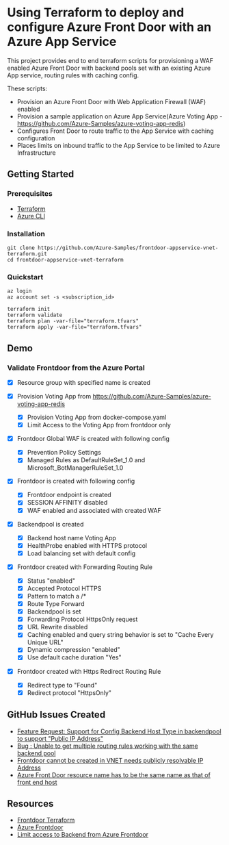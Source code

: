 # Using Terraform to deploy and configure Azure Front Door with an Azure App Service

This project provides end to end terraform scripts for provisioning a WAF enabled Azure Front Door with backend pools set with an existing Azure App service, routing rules with caching config.

These scripts:

- Provision an Azure Front Door with Web Application Firewall (WAF) enabled
- Provision a sample application on Azure App Service(Azure Voting App - <https://github.com/Azure-Samples/azure-voting-app-redis>)
- Configures Front Door to route traffic to the App Service with caching configuration
- Places limits on inbound traffic to the App Service to be limited to Azure Infrastructure

## Getting Started

### Prerequisites

- [Terraform](https://www.terraform.io/downloads.html)
- [Azure CLI](https://docs.microsoft.com/en-us/cli/azure/install-azure-cli)

### Installation

``` shell
git clone https://github.com/Azure-Samples/frontdoor-appservice-vnet-terraform.git
cd frontdoor-appservice-vnet-terraform
```

### Quickstart

``` shell
az login
az account set -s <subscription_id>

terraform init
terraform validate
terraform plan -var-file="terraform.tfvars"
terraform apply -var-file="terraform.tfvars"

```

## Demo

### Validate Frontdoor from the Azure Portal

- [X] Resource group with specified name is created

- [X] Provision Voting App from <https://github.com/Azure-Samples/azure-voting-app-redis>
  - [X] Provision Voting App from docker-compose.yaml
  - [X] Limit Access to the Voting App from frontdoor only

- [X] Frontdoor Global WAF is created with following config
  - [X] Prevention Policy Settings 
  - [X] Managed Rules  as DefaultRuleSet_1.0 and Microsoft_BotManagerRuleSet_1.0

- [X] Frontdoor is created with following config
  - [X] Frontdoor endpoint is created
  - [X] SESSION AFFINITY disabled
  - [X] WAF enabled and associated with created WAF

- [X] Backendpool is created
  - [X] Backend host name Voting App
  - [X] HealthProbe enabled with HTTPS protocol
  - [X] Load balancing set with default config

- [X] Frontdoor created with Forwarding Routing Rule
  - [X] Status "enabled"
  - [X] Accepted Protocol HTTPS
  - [X] Pattern to match a /*
  - [X] Route Type Forward
  - [X] Backendpool is set
  - [X] Forwarding Protocol HttpsOnly request
  - [X] URL Rewrite disabled
  - [X] Caching enabled and query string behavior is set to "Cache Every Unique URL"
  - [X] Dynamic compression "enabled"
  - [X] Use default cache duration "Yes"

- [X] Frontdoor created with Https Redirect Routing Rule
  - [X] Redirect type to "Found"
  - [X] Redirect protocol "HttpsOnly"

## GitHub Issues Created

- [Feature Request: Support for Config Backend Host Type in backendpool to support "Public IP Address"](https://github.com/terraform-providers/terraform-provider-azurerm/issues/8809)
- [Bug : Unable to get multiple routing rules working with the same backend pool](https://github.com/terraform-providers/terraform-provider-azurerm/issues/8858)
- [Frontdoor cannot be created in VNET needs publicly resolvable IP Address](https://github.com/MicrosoftDocs/azure-docs/issues/17639)
- [Azure Front Door resource name has to be the same name as that of front end host](https://github.com/terraform-providers/terraform-provider-azurerm/issues/4495)

## Resources

- [Frontdoor Terraform](https://www.terraform.io/docs/providers/azurerm/r/frontdoor.html#example-usage)
- [Azure Frontdoor](https://azure.microsoft.com/en-us/services/frontdoor/)
- [Limit access to Backend from Azure Frontdoor](https://docs.microsoft.com/en-us/azure/frontdoor/front-door-faq#how-do-i-lock-down-the-access-to-my-backend-to-only-azure-front-door)